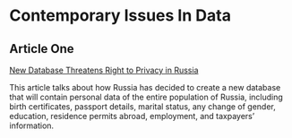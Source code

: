 # Contemporary Issues In Data

## Article One  
[New Database Threatens Right to Privacy in Russia](https://www.hrw.org/news/2020/05/26/new-database-threatens-right-privacy-russia)  

This article talks about how Russia has decided to create a new database that will contain personal data of the entire population of Russia, including birth certificates, passport details, marital status, any change of gender, education, residence permits abroad, employment, and taxpayers’ information. 